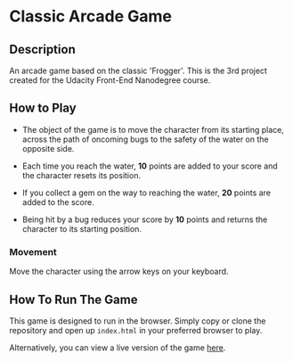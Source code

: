 Classic Arcade Game
===================

## Description

An arcade game based on the classic 'Frogger'. This is the 3rd project created for the Udacity Front-End Nanodegree course.

## How to Play

* The object of the game is to move the character from its starting place, across the path of oncoming bugs to the safety of the water on the opposite side.

* Each time you reach the water, **10** points are added to your score and the character resets its position.

* If you collect a gem on the way to reaching the water, **20** points are added to the score.

* Being hit by a bug reduces your score by **10** points and returns the character to its starting position.

### Movement

Move the character using the arrow keys on your keyboard.

## How To Run The Game

This game is designed to run in the browser. Simply copy or clone the repository and open up `index.html` in your preferred browser to play.

Alternatively, you can view a live version of the game [here](http://andrewalderton.github.io/frontend-nanodegree-arcade-game).

